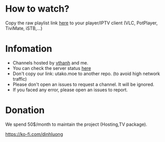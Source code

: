 # How to watch?
Copy the raw playlist link [here](https://raw.githubusercontent.com/luongz/iptv-jp/refs/heads/main/jp.m3u) to your player/IPTV client (VLC, PotPlayer, TiviMate, iSTB,...)

# Infomation

- Channels hosted by [vthanh](https://fb.com/vthanhloveanime) and me.
- You can check the server status [here](http://uptime.utako.moe:3001/status/iptv-jp)
- Don't copy our link: utako.moe to another repo. (to avoid high network traffic)
- Please don't open an issues to request a channel. It will be ignored.
- If you faced any error, please open an issues to report.

# Donation
We spend 50$/month to maintain the project (Hosting,TV package).

https://ko-fi.com/dinhluong

